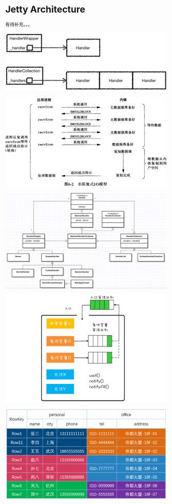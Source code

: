 # Jetty Architecture

有待补充。。。

![](../../.gitbook/assets/image%20%28208%29.png)

![](../../.gitbook/assets/image%20%28138%29.png)

![](../../.gitbook/assets/image%20%2835%29.png)

![](../../.gitbook/assets/image%20%28214%29.png)

![](../../.gitbook/assets/image%20%28192%29.png)



